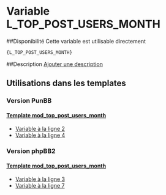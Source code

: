 # Variable L_TOP_POST_USERS_MONTH

##Disponibilité
Cette variable est utilisable directement

```html
{L_TOP_POST_USERS_MONTH}
```

##Description
[Ajouter une description](https://fa-tvars.appspot.com/var/L_TOP_POST_USERS_MONTH)

## Utilisations dans les templates

### Version PunBB

#### [Template mod_top_post_users_month](punbb/mod_top_post_users_month.md#readme)
* [Variable &agrave; la ligne 2](../punbb/mod_top_post_users_month.tpl#L2)
* [Variable &agrave; la ligne 4](../punbb/mod_top_post_users_month.tpl#L4)

### Version phpBB2

#### [Template mod_top_post_users_month](subsilver/mod_top_post_users_month.md#readme)
* [Variable &agrave; la ligne 3](../subsilver/mod_top_post_users_month.tpl#L3)
* [Variable &agrave; la ligne 7](../subsilver/mod_top_post_users_month.tpl#L7)